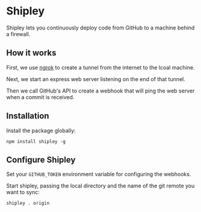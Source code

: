 # Shipley

Shipley lets you continuously deploy code from GitHub to a 
machine behind a firewall. 

## How it works

First, we use [ngrok](https://ngrok.com/) to create a tunnel from the internet to the lcoal machine.

Next, we start an express web server listening on the end of that tunnel.

Then we call GitHub's API to create a webhook that will ping the web server when a commit is received.

## Installation

Install the package globally:

    npm install shipley -g

## Configure Shipley

Set your `GITHUB_TOKEN` environment variable for configuring the webhooks.

Start shipley, passing the local directory and the name of the git 
remote you want to sync:

    shipley . origin

